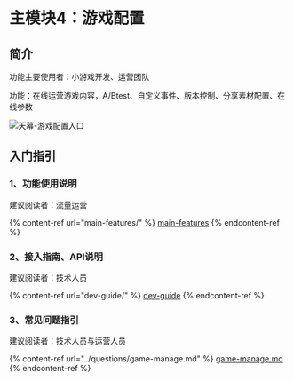 # 主模块4：游戏配置

## 简介

功能主要使用者：小游戏开发、运营团队

功能：在线运营游戏内容，A/Btest、自定义事件、版本控制、分享素材配置、在线参数

![天幕-游戏配置入口](https://cdn.61week.com/tianmu/doc/index/image/game-set/image.png)

## 入门指引

### 1、功能使用说明

建议阅读者：流量运营

{% content-ref url="main-features/" %}
[main-features](main-features/)
{% endcontent-ref %}

### 2、接入指南、API说明

建议阅读者：技术人员

{% content-ref url="dev-guide/" %}
[dev-guide](dev-guide/)
{% endcontent-ref %}

### 3、常见问题指引

建议阅读者：技术人员与运营人员

{% content-ref url="../questions/game-manage.md" %}
[game-manage.md](../questions/game-manage.md)
{% endcontent-ref %}

